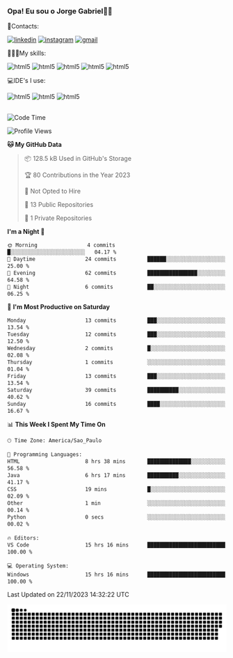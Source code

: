 
### Opa! Eu sou o Jorge Gabriel🤚🏾
📱Contacts: 

[![linkedin](https://img.shields.io/badge/LinkedIn-0077B5?style=for-the-badge&logo=linkedin&logoColor=white)](https://www.linkedin.com/in/jorge-g-717603souzag)
[![instagram](https://img.shields.io/badge/Instagram-E4405F?style=for-the-badge&logo=instagram&logoColor=white)](https://www.instagram.com/jorge__gabriel_/)
[![gmail](https://img.shields.io/badge/Gmail-D14836?style=for-the-badge&logo=gmail&logoColor=white)](https://mail.google.com/mail/u/0/?fs=1&tf=cm&source=mailto&to=gabrielgomes2003@gmail.com)

🧑🏾‍💻My skills:
<div <style>
    <img aling="center" alt="html5" src="https://img.shields.io/badge/java-%23ED8B00.svg?style=for-the-badge&logo=openjdk&logoColor=white"/>
    <img aling="center" alt="html5" src="https://img.shields.io/badge/python-3670A0?style=for-the-badge&logo=python&logoColor=ffdd54"/> 
    <img aling="center" alt="html5" src="https://img.shields.io/badge/html5-%23E34F26.svg?style=for-the-badge&logo=html5&logoColor=white"/> 
    <img aling="center" alt="html5" src="https://img.shields.io/badge/github-%23121011.svg?style=for-the-badge&logo=github&logoColor=white"/>
    <img aling="center" alt="html5" src="https://img.shields.io/badge/Figma-F24E1E?style=for-the-badge&logo=figma&logoColor=white"/><br>

💻IDE's I use:
<div <style>
     <img aling="center" alt="html5" src="https://img.shields.io/badge/pycharm-143?style=for-the-badge&logo=pycharm&logoColor=black&color=black&labelColor=green"/>  
     <img aling="center" alt="html5" src="https://img.shields.io/badge/Visual_Studio_Code-0078D4?style=for-the-badge&logo=visual%20studio%20code&logoColor=white"/> 
  <img aling="center" alt="html5" src="https://img.shields.io/badge/IntelliJIDEA-000000.svg?style=for-the-badge&logo=intellij-idea&logoColor=white"/>
</div><br>


<!--START_SECTION:waka-->
![Code Time](http://img.shields.io/badge/Code%20Time-141%20hrs%2049%20mins-blue)

![Profile Views](http://img.shields.io/badge/Profile%20Views-0-blue)

**🐱 My GitHub Data** 

> 📦 128.5 kB Used in GitHub's Storage 
 > 
> 🏆 80 Contributions in the Year 2023
 > 
> 🚫 Not Opted to Hire
 > 
> 📜 13 Public Repositories 
 > 
> 🔑 1 Private Repositories 
 > 
**I'm a Night 🦉** 

```text
🌞 Morning                4 commits           █░░░░░░░░░░░░░░░░░░░░░░░░   04.17 % 
🌆 Daytime                24 commits          ██████░░░░░░░░░░░░░░░░░░░   25.00 % 
🌃 Evening                62 commits          ████████████████░░░░░░░░░   64.58 % 
🌙 Night                  6 commits           ██░░░░░░░░░░░░░░░░░░░░░░░   06.25 % 
```
📅 **I'm Most Productive on Saturday** 

```text
Monday                   13 commits          ███░░░░░░░░░░░░░░░░░░░░░░   13.54 % 
Tuesday                  12 commits          ███░░░░░░░░░░░░░░░░░░░░░░   12.50 % 
Wednesday                2 commits           █░░░░░░░░░░░░░░░░░░░░░░░░   02.08 % 
Thursday                 1 commits           ░░░░░░░░░░░░░░░░░░░░░░░░░   01.04 % 
Friday                   13 commits          ███░░░░░░░░░░░░░░░░░░░░░░   13.54 % 
Saturday                 39 commits          ██████████░░░░░░░░░░░░░░░   40.62 % 
Sunday                   16 commits          ████░░░░░░░░░░░░░░░░░░░░░   16.67 % 
```


📊 **This Week I Spent My Time On** 

```text
🕑︎ Time Zone: America/Sao_Paulo

💬 Programming Languages: 
HTML                     8 hrs 38 mins       ██████████████░░░░░░░░░░░   56.58 % 
Java                     6 hrs 17 mins       ██████████░░░░░░░░░░░░░░░   41.17 % 
CSS                      19 mins             █░░░░░░░░░░░░░░░░░░░░░░░░   02.09 % 
Other                    1 min               ░░░░░░░░░░░░░░░░░░░░░░░░░   00.14 % 
Python                   0 secs              ░░░░░░░░░░░░░░░░░░░░░░░░░   00.02 % 

🔥 Editors: 
VS Code                  15 hrs 16 mins      █████████████████████████   100.00 % 

💻 Operating System: 
Windows                  15 hrs 16 mins      █████████████████████████   100.00 % 
```


 Last Updated on 22/11/2023 14:32:22 UTC
<!--END_SECTION:waka-->





<img alt="github-snake" src="https://github.com/J0rgeGabriel/J0rgeGabriel/blob/output/github-contribution-grid-snake-dark.svg" />
